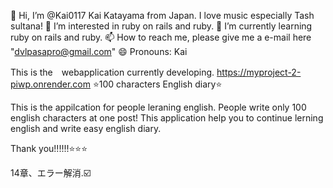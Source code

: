  👋 Hi, I’m @Kai0117 Kai Katayama from Japan. I love music especially Tash sultana!
 👀 I’m interested in ruby on rails and ruby.
 🌱 I’m currently learning ruby on rails and ruby.
📫 How to reach me, please give me a e-mail here "dvlpasapro@gmail.com"
 😄 Pronouns: Kai

This is the　webapplication currently developing.
https://myproject-2-piwp.onrender.com
⭐️100 characters English diary⭐️

This is the appilcation for people leraning english.
People write only 100 english characters at one post!
This application help you to continue lerning english and write easy english diary.

Thank you!!!!!!⭐️⭐️⭐️

14章、エラー解消.☑️
